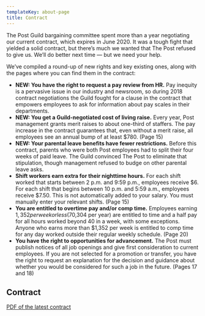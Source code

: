 ```yaml
---
templateKey: about-page
title: Contract
---
```


The Post Guild bargaining committee spent more than a year negotiating our current contract, which expires in June 2020. It was a tough fight that yielded a solid contract, but there’s much we wanted that The Post refused to give us. We’ll do better next time — but we need your help.

We’ve compiled a round-up of new rights and key existing ones, along with the pages where you can find them in the contract:

- **NEW: You have the right to request a pay review from HR.** Pay inequity is a pervasive issue in our industry and newsroom, so during 2018 contract negotiations the Guild fought for a clause in the contract that empowers employees to ask for information about pay scales in their departments.
- **NEW: You get a Guild-negotiated cost of living raise.** Every year, Post management grants merit raises to about one-third of staffers. The pay increase in the contract guarantees that, even without a merit raise, all employees see an annual bump of at least \$780. (Page 15)
- **NEW: Your parental leave benefits have fewer restrictions.** Before this contract, parents who were both Post employees had to split their four weeks of paid leave. The Guild convinced The Post to eliminate that stipulation, though management refused to budge on other parental leave asks.
- **Shift workers earn extra for their nighttime hours.** For each shift worked that starts between 2 p.m. and 9:59 p.m., employees receive $6. For each shift that begins between 10 p.m. and 5:59 a.m., employees receive $7.50. This is not automatically added to your salary. You must manually enter your relevant shifts. (Page 15)
- **You are entitled to overtime pay and/or comp time.** Employees earning $1,352 per week or less ($70,304 per year) are entitled to time and a half pay for all hours worked beyond 40 in a week, with some exceptions. Anyone who earns more than \$1,352 per week is entitled to comp time for any day worked outside their regular weekly schedule. (Page 20)
- **You have the right to opportunities for advancement.** The Post must publish notices of all job openings and give first consideration to current employees. If you are not selected for a promotion or transfer, you have the right to request an explanation for the decision and guidance about whether you would be considered for such a job in the future. (Pages 17 and 18)

## Contract

[PDF of the latest contract](http://www.wbng.org/wp-content/uploads/2016/10/7-13-18-to-7-12-20-Guild-Post-CBA-Signed.pdf)
